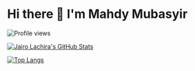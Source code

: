 # Hi there 👋 I'm Mahdy Mubasyir
![Profile views](https://gpvc.arturio.dev/mubasyir19)

[![Jairo Lachira's GitHub Stats](https://github-readme-stats.vercel.app/api?username=mubasyir19&show_icons=true&hide_border=false&theme=highcontrast)](https://github.com/anuraghazra/github-readme-stats)

[![Top Langs](https://github-readme-stats.vercel.app/api/top-langs/?username=mubasyir19&layout=compact&theme=vision-friendly-dark)](https://github.com/anuraghazra/github-readme-stats)

<!--
**mubasyir19/mubasyir19** is a ✨ _special_ ✨ repository because its `README.md` (this file) appears on your GitHub profile.

Here are some ideas to get you started:

- 🔭 I’m currently working on ...
- 🌱 I’m currently learning ...
- 👯 I’m looking to collaborate on ...
- 🤔 I’m looking for help with ...
- 💬 Ask me about ...
- 📫 How to reach me: ...
- 😄 Pronouns: ...
- ⚡ Fun fact: ...
-->
